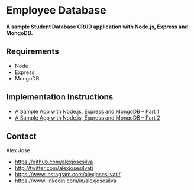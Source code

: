 Employee Database
=====================

**A sample Student Database CRUD application with Node.js, Express and MongoDB.**

## Requirements

* Node
* Express
* MongoDB

## Implementation Instructions

* [A Sample App with Node.js, Express and MongoDB – Part 1](https://medium.com/baixada-nerd/criando-um-crud-completo-com-nodejs-express-e-mongodb-parte-1-3-6c8389d7147d)
* [A Sample App with Node.js, Express and MongoDB – Part 2](https://medium.com/baixada-nerd/criando-um-crud-completo-com-nodejs-express-e-mongodb-parte-2-3-220a127d586f)

## Contact

Alex Jose

- https://github.com/alexjosesilva
- http://twitter.com/alexjosesilvati
- https://www.instagram.com/alexjosesilvati/
- https://www.linkedin.com/in/alexjosesilva

